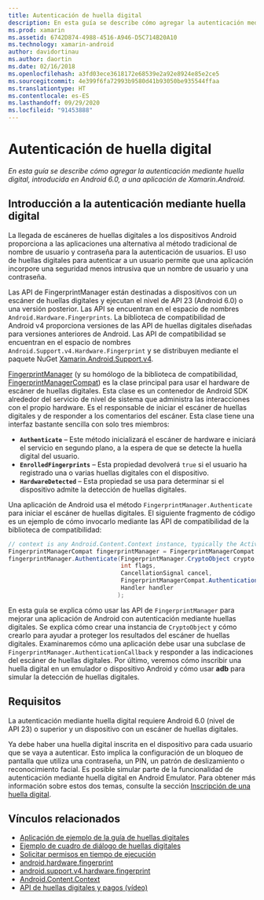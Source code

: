 ```yaml
---
title: Autenticación de huella digital
description: En esta guía se describe cómo agregar la autenticación mediante huella digital, introducida en Android 6.0, a una aplicación de Xamarin.Android.
ms.prod: xamarin
ms.assetid: 6742D874-4988-4516-A946-D5C714B20A10
ms.technology: xamarin-android
author: davidortinau
ms.author: daortin
ms.date: 02/16/2018
ms.openlocfilehash: a3fd03ece3618172e68539e2a92e8924e85e2ce5
ms.sourcegitcommit: 4e399f6fa72993b9580d41b93050be935544ffaa
ms.translationtype: HT
ms.contentlocale: es-ES
ms.lasthandoff: 09/29/2020
ms.locfileid: "91453888"
---
```

# <a name="fingerprint-authentication"></a>Autenticación de huella digital

_En esta guía se describe cómo agregar la autenticación mediante huella digital, introducida en Android 6.0, a una aplicación de Xamarin.Android._

## <a name="fingerprint-authentication-overview"></a>Introducción a la autenticación mediante huella digital

La llegada de escáneres de huellas digitales a los dispositivos Android proporciona a las aplicaciones una alternativa al método tradicional de nombre de usuario y contraseña para la autenticación de usuarios. El uso de huellas digitales para autenticar a un usuario permite que una aplicación incorpore una seguridad menos intrusiva que un nombre de usuario y una contraseña.

Las API de FingerprintManager están destinadas a dispositivos con un escáner de huellas digitales y ejecutan el nivel de API 23 (Android 6.0) o una versión posterior. Las API se encuentran en el espacio de nombres `Android.Hardware.Fingerprints`. La biblioteca de compatibilidad de Android v4 proporciona versiones de las API de huellas digitales diseñadas para versiones anteriores de Android. Las API de compatibilidad se encuentran en el espacio de nombres `Android.Support.v4.Hardware.Fingerprint` y se distribuyen mediante el paquete NuGet [Xamarin.Android.Support.v4](https://www.nuget.org/packages/Xamarin.Android.Support.v4/).

[FingerprintManager](https://developer.android.com/reference/android/hardware/fingerprint/FingerprintManager.html) (y su homólogo de la biblioteca de compatibilidad, [FingerprintManagerCompat](https://developer.android.com/reference/android/support/v4/hardware/fingerprint/FingerprintManagerCompat.html)) es la clase principal para usar el hardware de escáner de huellas digitales. Esta clase es un contenedor de Android SDK alrededor del servicio de nivel de sistema que administra las interacciones con el propio hardware. Es el responsable de iniciar el escáner de huellas digitales y de responder a los comentarios del escáner. Esta clase tiene una interfaz bastante sencilla con solo tres miembros:

- **`Authenticate`** &ndash; Este método inicializará el escáner de hardware e iniciará el servicio en segundo plano, a la espera de que se detecte la huella digital del usuario.
- **`EnrolledFingerprints`** &ndash; Esta propiedad devolverá `true` si el usuario ha registrado una o varias huellas digitales con el dispositivo.
- **`HardwareDetected`** &ndash; Esta propiedad se usa para determinar si el dispositivo admite la detección de huellas digitales.

Una aplicación de Android usa el método `FingerprintManager.Authenticate` para iniciar el escáner de huellas digitales. El siguiente fragmento de código es un ejemplo de cómo invocarlo mediante las API de compatibilidad de la biblioteca de compatibilidad:

```csharp
// context is any Android.Content.Context instance, typically the Activity 
FingerprintManagerCompat fingerprintManager = FingerprintManagerCompat.From(context);
fingerprintManager.Authenticate(FingerprintManager.CryptoObject crypto,
                                int flags,
                                CancellationSignal cancel,
                                FingerprintManagerCompat.AuthenticationCallback callback,
                                Handler handler
                               );
```

En esta guía se explica cómo usar las API de `FingerprintManager` para mejorar una aplicación de Android con autenticación mediante huellas digitales. Se explica cómo crear una instancia de `CryptoObject` y cómo crearlo para ayudar a proteger los resultados del escáner de huellas digitales. Examinaremos cómo una aplicación debe usar una subclase de `FingerprintManager.AuthenticationCallback` y responder a las indicaciones del escáner de huellas digitales. Por último, veremos cómo inscribir una huella digital en un emulador o dispositivo Android y cómo usar **adb** para simular la detección de huellas digitales.

## <a name="requirements"></a>Requisitos

La autenticación mediante huella digital requiere Android 6.0 (nivel de API 23) o superior y un dispositivo con un escáner de huellas digitales. 

Ya debe haber una huella digital inscrita en el dispositivo para cada usuario que se vaya a autenticar. Esto implica la configuración de un bloqueo de pantalla que utiliza una contraseña, un PIN, un patrón de deslizamiento o reconocimiento facial. Es posible simular parte de la funcionalidad de autenticación mediante huella digital en Android Emulator.  Para obtener más información sobre estos dos temas, consulte la sección [Inscripción de una huella digital](enrolling-fingerprint.md). 

## <a name="related-links"></a>Vínculos relacionados

- [Aplicación de ejemplo de la guía de huellas digitales](/samples/xamarin/monodroid-samples/fingerprintguide)
- [Ejemplo de cuadro de diálogo de huellas digitales](/samples/xamarin/monodroid-samples/android-m-fingerprintdialog)
- [Solicitar permisos en tiempo de ejecución](https://developer.android.com/training/permissions/requesting.html)
- [android.hardware.fingerprint](https://developer.android.com/reference/android/hardware/fingerprint/package-summary.html)
- [android.support.v4.hardware.fingerprint](https://developer.android.com/reference/android/support/v4/hardware/fingerprint/package-summary.html)
- [Android.Content.Context](xref:Android.Content.Context)
- [API de huellas digitales y pagos (vídeo)](https://youtu.be/VOn7VrTRlA4)